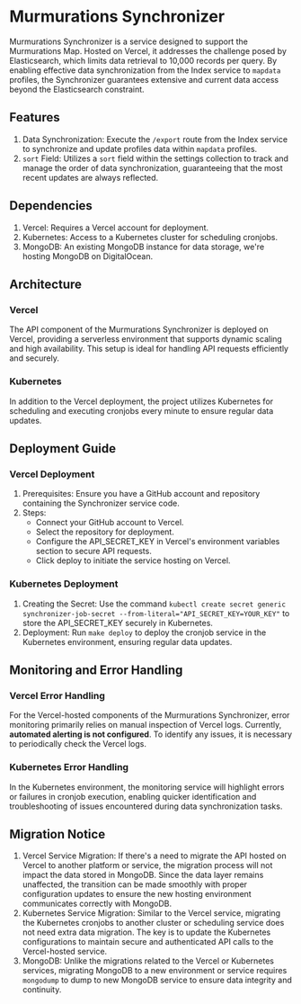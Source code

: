 # Murmurations Synchronizer

Murmurations Synchronizer is a service designed to support the Murmurations Map. Hosted on Vercel, it addresses the challenge posed by Elasticsearch, which limits data retrieval to 10,000 records per query. By enabling effective data synchronization from the Index service to `mapdata` profiles, the Synchronizer guarantees extensive and current data access beyond the Elasticsearch constraint.

## Features

1. Data Synchronization: Execute the `/export` route from the Index service to synchronize and update profiles data within `mapdata` profiles.
2. `sort` Field: Utilizes a `sort` field within the settings collection to track and manage the order of data synchronization, guaranteeing that the most recent updates are always reflected.

## Dependencies

1. Vercel: Requires a Vercel account for deployment.
2. Kubernetes: Access to a Kubernetes cluster for scheduling cronjobs.
3. MongoDB: An existing MongoDB instance for data storage, we're hosting MongoDB on DigitalOcean.

## Architecture

### Vercel

The API component of the Murmurations Synchronizer is deployed on Vercel, providing a serverless environment that supports dynamic scaling and high availability. This setup is ideal for handling API requests efficiently and securely.

### Kubernetes

In addition to the Vercel deployment, the project utilizes Kubernetes for scheduling and executing cronjobs every minute to ensure regular data updates.

## Deployment Guide

### Vercel Deployment

1. Prerequisites: Ensure you have a GitHub account and repository containing the Synchronizer service code.
2. Steps:
    - Connect your GitHub account to Vercel.
    - Select the repository for deployment.
    - Configure the API_SECRET_KEY in Vercel's environment variables section to secure API requests.
    - Click deploy to initiate the service hosting on Vercel.

### Kubernetes Deployment

1. Creating the Secret: Use the command `kubectl create secret generic synchronizer-job-secret --from-literal="API_SECRET_KEY=YOUR_KEY"` to store the API_SECRET_KEY securely in Kubernetes.
2. Deployment: Run `make deploy` to deploy the cronjob service in the Kubernetes environment, ensuring regular data updates.

## Monitoring and Error Handling

### Vercel Error Handling

For the Vercel-hosted components of the Murmurations Synchronizer, error monitoring primarily relies on manual inspection of Vercel logs. Currently, **automated alerting is not configured**. To identify any issues, it is necessary to periodically check the Vercel logs.

### Kubernetes Error Handling

In the Kubernetes environment, the monitoring service will highlight errors or failures in cronjob execution, enabling quicker identification and troubleshooting of issues encountered during data synchronization tasks.

## Migration Notice

1. Vercel Service Migration: If there's a need to migrate the API hosted on Vercel to another platform or service, the migration process will not impact the data stored in MongoDB. Since the data layer remains unaffected, the transition can be made smoothly with proper configuration updates to ensure the new hosting environment communicates correctly with MongoDB.
2. Kubernetes Service Migration: Similar to the Vercel service, migrating the Kubernetes cronjobs to another cluster or scheduling service does not need extra data migration. The key is to update the Kubernetes configurations to maintain secure and authenticated API calls to the Vercel-hosted service.
3. MongoDB: Unlike the migrations related to the Vercel or Kubernetes services, migrating MongoDB to a new environment or service requires `mongodump` to dump to new MongoDB service to ensure data integrity and continuity.

